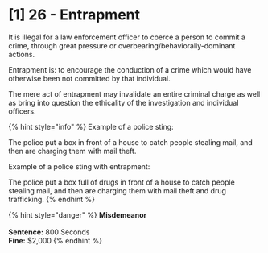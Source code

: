 # \[1] 26 - Entrapment

It is illegal for a law enforcement officer to coerce a person to commit a crime, through great pressure or overbearing/behaviorally-dominant actions.&#x20;

Entrapment is: to encourage the conduction of a crime which would have otherwise been not committed by that individual.

The mere act of entrapment may invalidate an entire criminal charge as well as bring into question the ethicality of the investigation and individual officers.&#x20;

{% hint style="info" %}
Example of a police sting:

The police put a box in front of a house to catch people stealing mail, and then are charging them with mail theft.

Example of a police sting with entrapment:&#x20;

The police put a box full of drugs in front of a house to catch people stealing mail, and then are charging them with mail theft and drug trafficking.&#x20;
{% endhint %}

{% hint style="danger" %}
**Misdemeanor**\
\
**Sentence:** 800 Seconds\
**Fine:** $2,000
{% endhint %}
